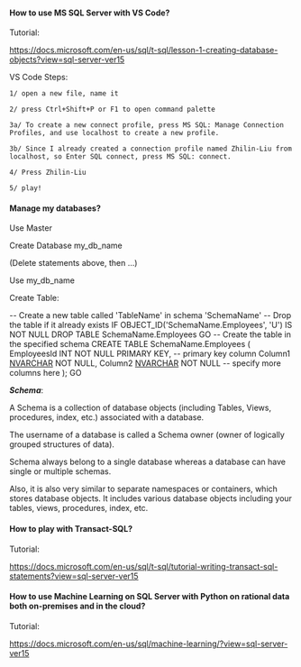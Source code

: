 
#### How to use MS SQL Server with VS Code?

Tutorial: 

https://docs.microsoft.com/en-us/sql/t-sql/lesson-1-creating-database-objects?view=sql-server-ver15

VS Code Steps:

    1/ open a new file, name it
    
    2/ press Ctrl+Shift+P or F1 to open command palette

    3a/ To create a new connect profile, press MS SQL: Manage Connection Profiles, and use localhost to create a new profile.

    3b/ Since I already created a connection profile named Zhilin-Liu from localhost, so Enter SQL connect, press MS SQL: connect. 
    
    4/ Press Zhilin-Liu
    
    5/ play!

#### Manage my databases?

Use Master

Create Database my_db_name

(Delete statements above, then ...)

Use my_db_name

Create Table:

-- Create a new table called 'TableName' in schema 'SchemaName'
-- Drop the table if it already exists
IF OBJECT_ID('SchemaName.Employees', 'U') IS NOT NULL
DROP TABLE SchemaName.Employees
GO
-- Create the table in the specified schema
CREATE TABLE SchemaName.Employees
(
    EmployeesId INT NOT NULL PRIMARY KEY, -- primary key column
    Column1 [NVARCHAR](50) NOT NULL,
    Column2 [NVARCHAR](50) NOT NULL
    -- specify more columns here
);
GO

***Schema***:

A Schema is a collection of database objects (including Tables, Views, procedures, index, etc.) associated with a database. 

The username of a database is called a Schema owner (owner of logically grouped structures of data). 

Schema always belong to a single database whereas a database can have single or multiple schemas. 

Also, it is also very similar to separate namespaces or containers, which stores database objects. It includes various database objects including your tables,  views, procedures, index, etc.

#### How to play with Transact-SQL?

Tutorial:

https://docs.microsoft.com/en-us/sql/t-sql/tutorial-writing-transact-sql-statements?view=sql-server-ver15

#### How to use Machine Learning on SQL Server with Python on rational data both on-premises and in the cloud?

Tutorial:

https://docs.microsoft.com/en-us/sql/machine-learning/?view=sql-server-ver15